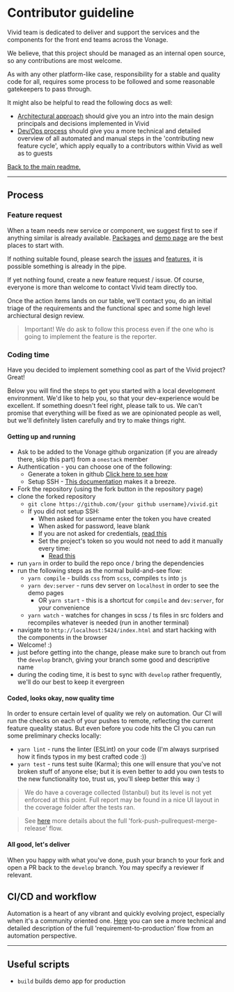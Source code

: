# Contributor guideline

Vivid team is dedicated to deliver and support the services and the components for the front end teams across the Vonage.

We believe, that this project should be managed as an internal open source, so any contributions are most welcome.

As with any other platform-like case, responsibility for a stable and quality code for all, requires some process to be followed and some reasonable gatekeepers to pass through.

It might also be helpful to read the following docs as well:
* [Architectural approach](./architecture.md) should give you an intro into the main design principals and decisions implemented in Vivid
* [Dev/Ops process](./dev-ops-process.md) should give you a more technical and detailed overview of all automated and manual steps in the 'contributing new feature cycle', which apply equally to a contributors within Vivid as well as to guests

[Back to the main readme.](/readme.md)

---

## Process

### Feature request

When a team needs new service or component, we suggest first to see if anything similar is already available. [Packages](https://github.com/Vonage/vivid/packages) and [demo page](vivid.vonage.com) are the best places to start with.

If nothing suitable found, please search the [issues](https://github.com/Vonage/vivid/issues) and [features](https://github.com/Vonage/vivid/projects), it is possible something is already in the pipe.

If yet nothing found, create a new feature request / issue. Of course, everyone is more than welcome to contact Vivid team directly too.

Once the action items lands on our table, we'll contact you, do an initial triage of the requirements and the functional spec and some high level archiectural design review.

> Important! We do ask to follow this process even if the one who is going to implement the feature is the reporter.

### Coding time

Have you decided to implement something cool as part of the Vivid project? Great! 

Below you will find the steps to get you started with a local development environment.
We'd like to help you, so that your dev-experience would be excellent. If something doesn't feel right, please talk to us.
We can't promise that everything will be fixed as we are opinionated people as well, but we'll definitely listen carefully and try to make things right.

#### Getting up and running

* Ask to be added to the Vonage github organization (if you are already there, skip this part) from a `onestack` member
* Authentication - you can choose one of the following:
    * Generate a token in github [Click here to see how](./tokens.md)
    * Setup SSH - [This documentation](https://help.github.com/en/github/authenticating-to-github/adding-a-new-ssh-key-to-your-github-account) makes it a breeze.
* Fork the repository (using the fork button in the repository page)
* clone the forked repository
	* `git clone https://github.com/{your github username}/vivid.git`
	* If you did not setup SSH:
	    * When asked for username enter the token you have created
	    * When asked for password, leave blank
	    * If you are not asked for credentials, [read this](https://docs.github.com/en/github/using-git/updating-credentials-from-the-osx-keychain)
        * Set the project's token so you would not need to add it manually every time:
            * [Read this](https://docs.github.com/en/github/using-git/updating-credentials-from-the-osx-keychain)
* run `yarn` in order to build the repo once / bring the dependencies
* run the following steps as the normal build-and-see flow:
	* `yarn compile` - builds `css` from `scss`, compiles `ts` into `js`
	* `yarn dev:server` - runs dev server on `localhost` in order to see the demo pages
		* OR `yarn start` - this is a shortcut for `compile` and `dev:server`, for your convenience
	* `yarn watch` - watches for changes in scss / ts files in src folders and recompiles whatever is needed (run in another terminal)
* navigate to `http://localhost:5424/index.html` and start hacking with the components in the browser
* Welcome! :)
* just before getting into the change, please make sure to branch out from the `develop` branch, giving your branch some good and descriptive name
* during the coding time, it is best to sync with `develop` rather frequently, we'll do our best to keep it evergreen

#### Coded, looks okay, now quality time

In order to ensure certain level of quality we rely on automation. Our CI will run the checks on each of your pushes to remote, reflecting the current feature queality status.
But even before you code hits the CI you can run some preliminary checks locally:
* `yarn lint` - runs the linter (ESLint) on your code (I'm always surprised how it finds typos in my best crafted code :))
* `yarn test` - runs test suite (Karma); this one will ensure that you've not broken stuff of anyone else; but it is even better to add you own tests to the new functionality too, trust us, you'll sleep better this way :)

> We do have a coverage collected (Istanbul) but its level is not yet enforced at this point. Full report may be found in a nice UI layout in the coverage folder after the tests ran.

> See [here](./dev-ops-process.md) more details about the full 'fork-push-pullrequest-merge-release' flow.

#### All good, let's deliver

When you happy with what you've done, push your branch to your fork and open a PR back to the `develop` branch.
You may specify a reviewer if relevant.

## CI/CD and workflow

Automation is a heart of any vibrant and quickly evolving project, especially when it's a community oriented one. [Here](./dev-ops-process.md) you can see a more technical and detailed description of the full 'requirement-to-production' flow from an automation perspective.

---

## Useful scripts

- `build` builds demo app for production
